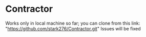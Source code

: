 # Contractor

Works only in local machine so far; you can clone from this link: "https://github.com/stark276/Contractor.git"
Issues will be fixed
